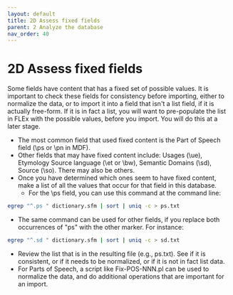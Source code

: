```yaml
---
layout: default
title: 2D Assess fixed fields
parent: 2 Analyze the database
nav_order: 40
---
```

# 2D Assess fixed fields
Some fields have content that has a fixed set of possible values.  It is important to check these fields for consistency before importing, either to normalize the data, or to import it into a field that isn't a list field, if it is actually free-form.  If it is in fact a list, you will want to pre-populate the list in FLEx with the possible values, before you import.  You will do this at a later stage.
 - The most common field that used fixed content is the Part of Speech field (\ps or \pn in MDF).
 - Other fields that may have fixed content include: Usages (\ue), Etymology Source language (\et or \bw), Semantic Domains (\sd), Source (\so).  There may also be others.
 - Once you have determined which ones seem to have fixed content, make a list of all the values that occur for that field in this database.
   - For the \ps field, you can use this command at the command line:
```bash
egrep "^.ps " dictionary.sfm | sort | uniq -c > ps.txt
```
   - The same command can be used for other fields, if you replace both occurrences of "ps" with the other marker.  For instance:
```bash
egrep "^.sd " dictionary.sfm | sort | uniq -c > sd.txt
```
   - Review the list that is in the resulting file (e.g., ps.txt).  See if it is consistent, or if it needs to be normalized, or if it is not in fact list data.
   - For Parts of Speech, a script like Fix-POS-NNN.pl can be used to normalize the data, and do additional operations that are important for an import.

